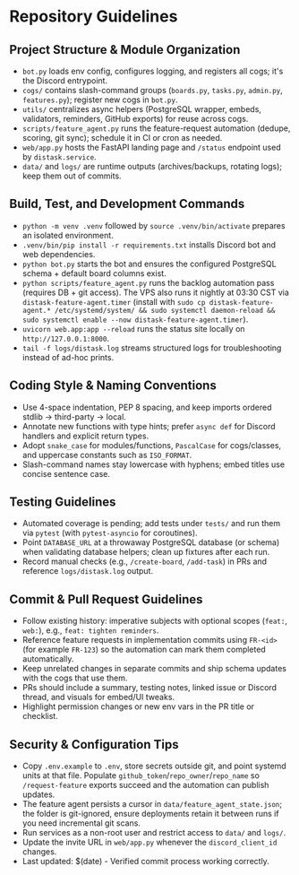 # Repository Guidelines

## Project Structure & Module Organization
- `bot.py` loads env config, configures logging, and registers all cogs; it's the Discord entrypoint.
- `cogs/` contains slash-command groups (`boards.py`, `tasks.py`, `admin.py`, `features.py`); register new cogs in `bot.py`.
- `utils/` centralizes async helpers (PostgreSQL wrapper, embeds, validators, reminders, GitHub exports) for reuse across cogs.
- `scripts/feature_agent.py` runs the feature-request automation (dedupe, scoring, git sync); schedule it in CI or cron as needed.
- `web/app.py` hosts the FastAPI landing page and `/status` endpoint used by `distask.service`.
- `data/` and `logs/` are runtime outputs (archives/backups, rotating logs); keep them out of commits.

## Build, Test, and Development Commands
- `python -m venv .venv` followed by `source .venv/bin/activate` prepares an isolated environment.
- `.venv/bin/pip install -r requirements.txt` installs Discord bot and web dependencies.
- `python bot.py` starts the bot and ensures the configured PostgreSQL schema + default board columns exist.
- `python scripts/feature_agent.py` runs the backlog automation pass (requires DB + git access). The VPS also runs it nightly at 03:30 CST via `distask-feature-agent.timer` (install with `sudo cp distask-feature-agent.* /etc/systemd/system/ && sudo systemctl daemon-reload && sudo systemctl enable --now distask-feature-agent.timer`).
- `uvicorn web.app:app --reload` runs the status site locally on `http://127.0.0.1:8000`.
- `tail -f logs/distask.log` streams structured logs for troubleshooting instead of ad-hoc prints.

## Coding Style & Naming Conventions
- Use 4-space indentation, PEP 8 spacing, and keep imports ordered stdlib → third-party → local.
- Annotate new functions with type hints; prefer `async def` for Discord handlers and explicit return types.
- Adopt `snake_case` for modules/functions, `PascalCase` for cogs/classes, and uppercase constants such as `ISO_FORMAT`.
- Slash-command names stay lowercase with hyphens; embed titles use concise sentence case.

## Testing Guidelines
- Automated coverage is pending; add tests under `tests/` and run them via `pytest` (with `pytest-asyncio` for coroutines).
- Point `DATABASE_URL` at a throwaway PostgreSQL database (or schema) when validating database helpers; clean up fixtures after each run.
- Record manual checks (e.g., `/create-board`, `/add-task`) in PRs and reference `logs/distask.log` output.

## Commit & Pull Request Guidelines
- Follow existing history: imperative subjects with optional scopes (`feat:`, `web:`), e.g., `feat: tighten reminders`.
- Reference feature requests in implementation commits using `FR-<id>` (for example `FR-123`) so the automation can mark them completed automatically.
- Keep unrelated changes in separate commits and ship schema updates with the cogs that use them.
- PRs should include a summary, testing notes, linked issue or Discord thread, and visuals for embed/UI tweaks.
- Highlight permission changes or new env vars in the PR title or checklist.

## Security & Configuration Tips
- Copy `.env.example` to `.env`, store secrets outside git, and point systemd units at that file. Populate `github_token`/`repo_owner`/`repo_name` so `/request-feature` exports succeed and the automation can publish updates.
- The feature agent persists a cursor in `data/feature_agent_state.json`; the folder is git-ignored, ensure deployments retain it between runs if you need incremental git scans.
- Run services as a non-root user and restrict access to `data/` and `logs/`.
- Update the invite URL in `web/app.py` whenever the `discord_client_id` changes.
- Last updated: $(date) - Verified commit process working correctly.
